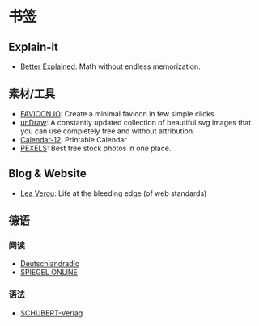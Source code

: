 # 书签

## Explain-it

* [Better Explained](https://betterexplained.com/): Math without endless memorization.

## 素材/工具

* [FAVICON.IO](https://favicon.io/): Create a minimal favicon in few simple clicks.
* [unDraw](https://undraw.co/): A constantly updated collection of beautiful svg images that you can use completely free and without attribution.
* [Calendar-12](https://www.calendar-12.com): Printable Calendar
* [PEXELS](https://www.pexels.com/): Best free stock photos in one place.

## Blog & Website

* [Lea Verou](http://lea.verou.me/): Life at the bleeding edge (of web standards)

## 德语

### 阅读

* [Deutschlandradio](http://www.deutschlandradio.de/)
* [SPIEGEL ONLINE](http://www.spiegel.de/)

### 语法

* [SCHUBERT-Verlag](https://www.schubert-verlag.de/)
